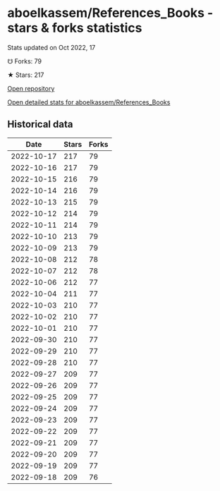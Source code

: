 # aboelkassem/References_Books - stars & forks statistics

Stats updated on Oct 2022, 17

☋ Forks: 79

★ Stars: 217

[Open repository](https://github.com/aboelkassem/References_Books)

[Open detailed stats for aboelkassem/References_Books](https://reviewgithub.com/rep/aboelkassem/References_Books)

## Historical data
| Date | Stars | Forks |
|------|-------|-------|
| 2022-10-17 | 217 | 79 | 
| 2022-10-16 | 217 | 79 | 
| 2022-10-15 | 216 | 79 | 
| 2022-10-14 | 216 | 79 | 
| 2022-10-13 | 215 | 79 | 
| 2022-10-12 | 214 | 79 | 
| 2022-10-11 | 214 | 79 | 
| 2022-10-10 | 213 | 79 | 
| 2022-10-09 | 213 | 79 | 
| 2022-10-08 | 212 | 78 | 
| 2022-10-07 | 212 | 78 | 
| 2022-10-06 | 212 | 77 | 
| 2022-10-04 | 211 | 77 | 
| 2022-10-03 | 210 | 77 | 
| 2022-10-02 | 210 | 77 | 
| 2022-10-01 | 210 | 77 | 
| 2022-09-30 | 210 | 77 | 
| 2022-09-29 | 210 | 77 | 
| 2022-09-28 | 210 | 77 | 
| 2022-09-27 | 209 | 77 | 
| 2022-09-26 | 209 | 77 | 
| 2022-09-25 | 209 | 77 | 
| 2022-09-24 | 209 | 77 | 
| 2022-09-23 | 209 | 77 | 
| 2022-09-22 | 209 | 77 | 
| 2022-09-21 | 209 | 77 | 
| 2022-09-20 | 209 | 77 | 
| 2022-09-19 | 209 | 77 | 
| 2022-09-18 | 209 | 76 | 

